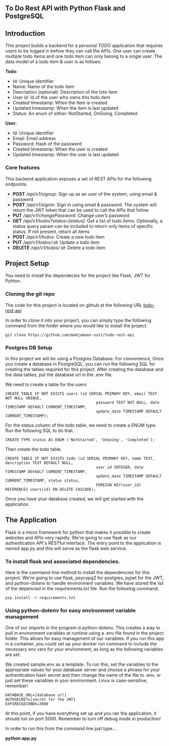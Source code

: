## To Do Rest API  with Python Flask and PostgreSQL

## Introduction
This project builds a backend for a personal TODO application that requires users to be logged in before they can call the APIs. One user can create multiple todo items and one todo item can only belong to a single user. The data model of a todo item & user is as follows:

**Todo**:

- Id: Unique identifier
- Name: Name of the todo item
- Description (optional): Description of the toto item
- User id: Id of the user who owns this todo item
- Created timestamp: When the item is created
- Updated timestamp: When the item is last updated
- Status: An enum of either: NotStarted, OnGoing, Completed

**User**:

- Id: Unique identifier
- Email: Email address
- Password: Hash of the password
- Created timestamp: When the user is created
- Updated timestamp: When the user is last updated

### **Core features**

This backend application exposes a set of REST APIs for the following endpoints:

- **POST** */api/v1/signup*: Sign up as an user of the system, using email & password
- **POST** */api/v1/signin*: Sign in using email & password. The system will return the JWT token that can be used to call the APIs that follow
- **PUT** */api/v1/changePassword*: Change user’s password
- **GET** */api/v1/todos?status=[status]*: Get a list of todo items. Optionally, a status query param can be included to return only items of specific status. If not present, return all items
- **POST** */api/v1/todos*: Create a new todo item
- **PUT** */api/v1/todos/:id*: Update a todo item
- **DELETE** */api/v1/todos/:id*: Delete a todo item

## Project Setup
You need to install the dependecies for the project like Flask, JWT for Pyhton.

### Cloning the git repo
The code for this project is located on github at the following URL 
[todo-rest-api](https://github.com/mahjabeen-sust/todo-rest-api)

In order to clone it into your project, you can simply type the following command from the folder where you would like to install the project.

`git clone https://github.com/mahjabeen-sust/todo-rest-api`

### Postgres DB Setup

In this project we will be using a Postgres Database. For convenience, Once you create a database in PostgreSQL, you can run the following SQL for creating the tables required for this project. After creating the database and the data tables, put the database url in the .env file.

We need to create a table for the users
```
CREATE TABLE IF NOT EXISTS users (id SERIAL PRIMARY KEY, email TEXT NOT NULL UNIQUE,
                                        password TEXT NOT NULL, date TIMESTAMP DEFAULT CURRENT_TIMESTAMP, 
                                        update_date TIMESTAMP DEFAULT CURRENT_TIMESTAMP);
```


For the status column of the todo table, we need to create a ENUM type. Run the following SQL to do that.
```
CREATE TYPE status AS ENUM ('NotStarted', 'OnGoing', 'Completed');
```

Then create the todo table.
```
CREATE TABLE IF NOT EXISTS todo (id SERIAL PRIMARY KEY, name TEXT, description TEXT DEFAULT NULL,
                                        user_id INTEGER, date TIMESTAMP DEFAULT CURRENT_TIMESTAMP, 
                                        update_date TIMESTAMP DEFAULT CURRENT_TIMESTAMP, status status,
                                        FOREIGN KEY(user_id) REFERENCES users(id) ON DELETE CASCADE);
```

Once you have your database created, we will get started with the application.

## The Application

Flask is a micro framework for python that makes it possible to create websites and APIs very rapidly.  We're going to use flask as our authentication API's RESTful interface.  The entry point to the application is named app.py and this will serve as the flask web service.

### To install flask and associated dependencies.

Here is the command-line method to install the dependencies for this project.  We're going to use flask, psycopg2 for postgres, pyjwt for the JWT, and python-dotenv to handle environment variables. We have stored the list of the depencied in the requirements.txt file. Run the following command:
```
pip install -r requirements.txt
```

### Using python-dotenv for easy environment variable management
One of our imports in the program is python-dotenv.  This creates a way to pull in environment variables at runtime using a .env file found in the project folder.  This allows for easy management of our variables.  If you run this app in a container, you could set up your docker run command to include the necessary env vars for your environment, as long as the following variables are set.

We created sample.env as a template.  To run this, set the variables to the appropriate values for your database server and choose a phrase for your authentication hash secret and then change the name of the file to .env, or just set these variables in your environment.  Linux is case-sensitive, remember!
```
DATABASE_URL=[database url]
AUTHSECRET=[secret for the JWT]
EXPIRESSECONDS=3000 
```

At this point, if you have everything set up and you ran the application, it should run on port 5000.  Remember to turn off debug mode in production!

In order to run this from the command line just type...

**python app.py**
